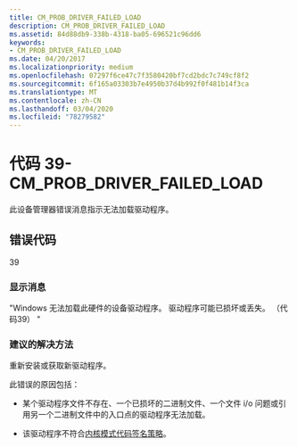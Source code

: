 ```yaml
---
title: CM_PROB_DRIVER_FAILED_LOAD
description: CM_PROB_DRIVER_FAILED_LOAD
ms.assetid: 84d88db9-338b-4318-ba05-696521c96dd6
keywords:
- CM_PROB_DRIVER_FAILED_LOAD
ms.date: 04/20/2017
ms.localizationpriority: medium
ms.openlocfilehash: 07297f6ce47c7f3580420bf7cd2bdc7c749cf8f2
ms.sourcegitcommit: 6f165a03303b7e4950b37d4b992f0f481b14f3ca
ms.translationtype: MT
ms.contentlocale: zh-CN
ms.lasthandoff: 03/04/2020
ms.locfileid: "78279582"
---
```

# <a name="code-39---cm_prob_driver_failed_load"></a>代码 39-CM_PROB_DRIVER_FAILED_LOAD

此设备管理器错误消息指示无法加载驱动程序。

## <a name="error-code"></a>错误代码

39

### <a name="display-message"></a>显示消息

"Windows 无法加载此硬件的设备驱动程序。 驱动程序可能已损坏或丢失。 （代码39） "

### <a name="recommended-resolution"></a>建议的解决方法

重新安装或获取新驱动程序。

此错误的原因包括：

- 某个驱动程序文件不存在、一个已损坏的二进制文件、一个文件 i/o 问题或引用另一个二进制文件中的入口点的驱动程序无法加载。

- 该驱动程序不符合[内核模式代码签名策略](kernel-mode-code-signing-policy--windows-vista-and-later-.md)。

